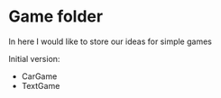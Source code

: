 # Game folder
In here I would like to store our ideas for simple games

Initial version:
- CarGame
- TextGame
